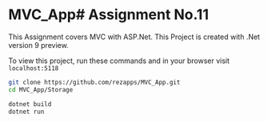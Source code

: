 # MVC_App# Assignment No.11

This Assignment covers MVC with ASP.Net.
This Project is created with .Net version 9 preview.

To view this project, run these commands and in your browser visit `localhost:5118`

```bash
git clone https://github.com/rezapps/MVC_App.git
cd MVC_App/Storage

dotnet build
dotnet run
```
